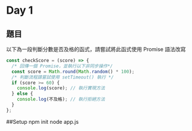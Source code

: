 # Day 1

## 題目

以下為一段判斷分數是否及格的函式，請嘗試將此函式使用 Promise 語法改寫

```javascript
const checkScore = (score) => {
  /* 回傳一個 Promise，並執行以下非同步操作*/
  const score = Math.round(Math.random() * 100);
  /* 判斷流程請嘗試使用 setTimeout() 執行 */
  if (score >= 60) {
    console.log(score); // 執行實現方法
  } else {
    console.log(不及格); // 執行拒絕方法
  }
};
```

##Setup
npm init
node app.js
